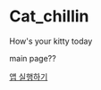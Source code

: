 # Cat_chillin
How's your kitty today

main page?? 

<a href="https://your-app-name.streamlit.app" target="_blank">앱 실행하기</a>
